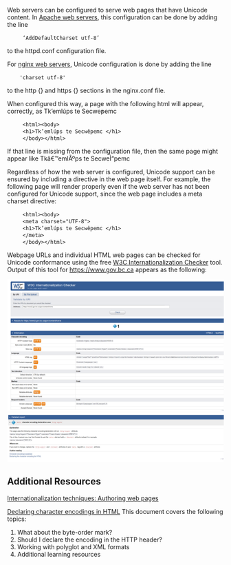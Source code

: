 Web servers can be configured to serve web pages that have Unicode content. In [Apache web servers](https://httpd.apache.org/), this configuration can be done by adding the line

         ‘AddDefaultCharset utf-8’

to the httpd.conf configuration file.

For [nginx web servers](https://www.nginx.com/), Unicode configuration is done by adding the line

        'charset utf-8'

to the http {} and https {} sections in the nginx.conf file.

When configured this way, a page with the following html will appear, correctly, as Tk’emlúps te Secwe̓pemc

         <html><body>
         <h1>Tk’emlúps te Secwe̓pemc </h1>
         </body></html>

If that line is missing from the configuration file, then the same page might appear like Tkâ€™emlÃºps te SecweÌ“pemc

Regardless of how the web server is configured, Unicode support can be ensured by including a directive in the web page itself. For example, the following page will render properly even if the web server has not been configured for Unicode support, since the web page includes a meta charset directive:

         <html><body>
         <meta charset="UTF-8">
         <h1>Tk’emlúps te Secwe̓pemc </h1>
         </meta>
         </body></html>

Webpage URLs and individual HTML web pages can be checked for Unicode conformance using the free [W3C Internationalization Checker](https://validator.w3.org/i18n-checker/) tool.  Output of this tool for https://www.gov.bc.ca appears as the following:

![W3 Internationalization Checker - page 1](tool_page1.PNG)
![W3 Internationalization Checker - page 2](tool_page2.PNG)

## Additional Resources

[Internationalization techniques: Authoring web pages](https://www.w3.org/International/techniques/authoring-html)

[Declaring character encodings in HTML](https://www.w3.org/International/questions/qa-html-encoding-declarations)
This document covers the following topics: <br>
1. What about the byte-order mark? <br>
2. Should I declare the encoding in the HTTP header? <br>
3. Working with polyglot and XML formats <br>
4. Additional learning resources <br>
